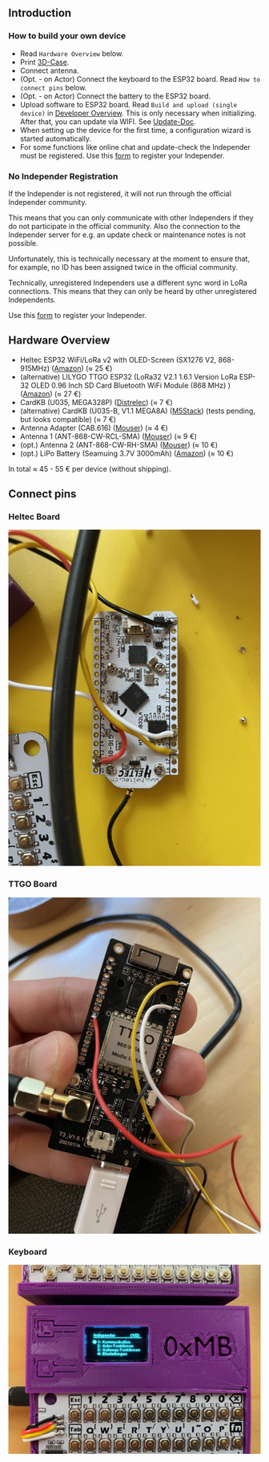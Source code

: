 ## Introduction

### How to build your own device

-  Read `Hardware Overview` below.
- Print [3D-Case](../case/export).
- Connect antenna.
- (Opt. - on Actor) Connect the keyboard to the ESP32 board. Read `How to connect pins` below.
- (Opt. - on Actor) Connect the battery to the ESP32 board.
- Upload software to ESP32 board. Read `Build and upload (single device)` in [Developer Overview](../docs/developer.md). This is only necessary when initializing. After that, you can update via WIFI. See [Update-Doc](update.md).
- When setting up the device for the first time, a configuration wizard is started automatically.
- For some functions like online chat and update-check the Independer must be registered. Use this [form](https://forms.gle/TChcaEvHBXyWu7XQA) to register your Independer.

### No Independer Registration

If the Independer is not registered, it will not run through the official Independer community.

This means that you can only communicate with other Independers if they do not participate in the official community. Also the connection to the Independer server for e.g. an update check or maintenance notes is not possible.

Unfortunately, this is technically necessary at the moment to ensure that, for example, no ID has been assigned twice in the official community.

Technically, unregistered Independers use a different sync word in LoRa connections.  This means that they can only be heard by other unregistered Independents.

Use this [form](https://forms.gle/TChcaEvHBXyWu7XQA) to register your Independer.

## Hardware Overview

- Heltec ESP32 WiFi/LoRa v2 with OLED-Screen (SX1276 V2, 868-915MHz) ([Amazon](https://www.amazon.de/-/en/gp/product/B078M74NNN/)) (≈ 25 €)
- (alternative) LILYGO TTGO ESP32 (LoRa32 V2.1 1.6.1 Version LoRa ESP-32 OLED 0.96 Inch SD Card Bluetooth WiFi Module (868 MHz) ) ([Amazon](https://www.amazon.de/gp/product/B08T984WCT/)) (≈ 27 €)
- CardKB (U035, MEGA328P) ([Distrelec](https://www.distrelec.de/de/cardkb-mini-tastatureinheit-mega328p-m5stack-u035/p/30172534)) (≈ 7 €)
- (alternative) CardKB (U035-B, V1.1 MEGA8A) ([M5Stack](https://shop.m5stack.com/products/cardkb-mini-keyboard-programmable-unit-v1-1-mega8a)) (tests pending, but looks compatible) (≈ 7 €)
- Antenna Adapter (CAB.616) ([Mouser](https://www.mouser.de/ProductDetail/960-CAB.616)) (≈ 4 €)
- Antenna 1 (ANT-868-CW-RCL-SMA) ([Mouser](https://www.mouser.de/ProductDetail/712-ANT-868-CWRCLSMA)) (≈ 9 €)
- (opt.) Antenna 2 (ANT-868-CW-RH-SMA) ([Mouser](https://www.mouser.de/ProductDetail/712-ANT-868-CW-RHSMA)) (≈ 10 €)
- (opt.) LiPo Battery (Seamuing 3.7V 3000mAh) ([Amazon](https://www.amazon.de/gp/product/B08V11Z88Q/))
(≈ 10 €)

In total ≈ 45 - 55 € per device (without shipping).

## Connect pins

### Heltec Board

<img src="images/hardware_how_to.jpeg" width="600"/>

### TTGO Board

<img src="images/hardware_how_to_2.jpeg" width="600"/>

### Keyboard

<img src="images/ui_actor.jpeg" width="600"/>
